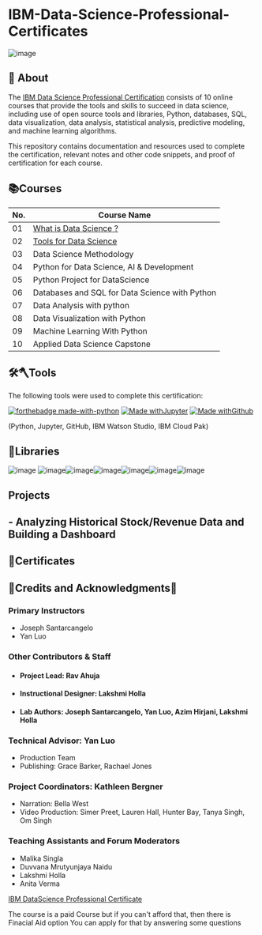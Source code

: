 
# IBM-Data-Science-Professional-Certificates
![image](https://user-images.githubusercontent.com/112087783/229282047-ad3e19a0-fad1-454d-867e-f2fb59a97b4f.png) 

<h2>📑 About</h2>

The [IBM Data Science Professional Certification](https://www.ibm.com/training/badge/data-science-professional-certificate) consists of 10 online courses that provide the tools and skills to succeed in data science, including use of open source tools and libraries, Python, databases, SQL, data visualization, data analysis, statistical analysis, predictive modeling, and machine learning algorithms.

This repository contains documentation and resources used to complete the certification, relevant notes and other code snippets, and proof of certification for each course.

<h2>📚Courses</h2>

|No.  |Course Name                     |
|-----|--------------------------------|
|01   |[What is Data Science ?](https://github.com/DerartuDagne/IBM-Data-Science-Professional-Certificates/tree/main/01.%20What%20is%20Data%20Science%20%3F)            |
|02   |[Tools for Data Science](https://github.com/DerartuDagne/IBM-Data-Science-Professional-Certificates/tree/main/02:Tools%20for%20Data%20Science/Week_2_Open%20Source%20Tools)          |
|03   |Data Science Methodology        |
|04   |Python for Data Science, AI & Development         |
|05   |Python Project for DataScience         |
|06   |Databases and SQL for Data Science with Python         |
|07   |Data Analysis with python        |
|08   |Data Visualization with Python         |
|09   | Machine Learning With Python       |
|10   |Applied Data Science Capstone         |

<h2>🛠️🪓Tools</h2>

The following tools were used to complete this certification:

[![forthebadge made-with-python](http://ForTheBadge.com/images/badges/made-with-python.svg)](https://www.python.org/) [![Made withJupyter](https://img.shields.io/badge/Made%20with-Jupyter-orange?style=for-the-badge&logo=Jupyter)](https://jupyter.org/try) 
[![Made withGithub](https://img.shields.io/badge/Made%20with-Github-orange?style=for-the-badge&logo=Github)](https://Github.org/try) 

(Python, Jupyter, GitHub, IBM Watson Studio, IBM Cloud Pak)

<h2>📖Libraries</h2>

![image](https://user-images.githubusercontent.com/112087783/229353622-1d5a21b3-4d53-44a3-aa81-6aeab85c9355.png) ![image](https://user-images.githubusercontent.com/112087783/229353753-aa7a9800-d6e4-42b4-adc0-54ce84c29fd8.png)![image](https://user-images.githubusercontent.com/112087783/229354723-7396f39c-65f4-4ad4-a78e-8d3c8d020fcb.png)![image](https://user-images.githubusercontent.com/112087783/229354831-a6b08789-13c5-45c0-aa5f-adb65202ccdf.png)![image](https://user-images.githubusercontent.com/112087783/229354431-137b84d2-1e39-4145-bbfa-43bfa2a3f595.png)![image](https://user-images.githubusercontent.com/112087783/229354640-260d196d-ee97-44c7-b94a-8cb9a0420346.png)![image](https://user-images.githubusercontent.com/112087783/229354888-66908258-c8c7-4790-9f44-be4c023fa27d.png)

<h2>Projects<h2> 
- Analyzing Historical Stock/Revenue Data and Building a Dashboard

<h2>📑Certificates</h2>



<h2>👏Credits and Acknowledgments👏</h2>

### Primary Instructors
- Joseph Santarcangelo
- Yan Luo
### Other Contributors & Staff 
- #### Project Lead: Rav Ahuja
- #### Instructional Designer: Lakshmi Holla
- #### Lab Authors: Joseph Santarcangelo, Yan Luo, Azim Hirjani, Lakshmi Holla
### Technical Advisor: Yan Luo
- Production Team
- Publishing: Grace Barker, Rachael Jones
### Project Coordinators: Kathleen Bergner
- Narration: Bella West
- Video Production: Simer Preet, Lauren Hall, Hunter Bay, Tanya Singh, Om Singh
### Teaching Assistants and Forum Moderators
- Malika Singla
- Duvvana Mrutyunjaya Naidu
- Lakshmi Holla
- Anita Verma

[IBM DataScience Professional Certificate](https://www.coursera.org/professional-certificates/ibm-data-science)

The course is a paid Course but if you can't afford that, then there is Finacial Aid option You can apply for that by answering some questions





